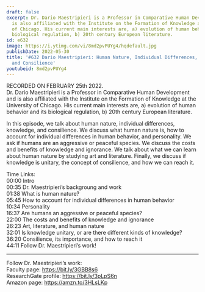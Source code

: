 ```yaml
---
draft: false
excerpt: Dr. Dario Maestripieri is a Professor in Comparative Human Development and
  is also affiliated with the Institute on the Formation of Knowledge at the University
  of Chicago. His current main interests are, a) evolution of human behavior and its
  biological regulation, b) 20th century European literature.
id: e632
image: https://i.ytimg.com/vi/8md2pvPUYg4/hqdefault.jpg
publishDate: 2022-05-30
title: '#632 Dario Maestripieri: Human Nature, Individual Differences, Knowledge,
  and Consilience'
youtubeid: 8md2pvPUYg4
---
```

RECORDED ON FEBRUARY 25th 2022.  
Dr. Dario Maestripieri is a Professor in Comparative Human Development and is also affiliated with the Institute on the Formation of Knowledge at the University of Chicago. His current main interests are, a) evolution of human behavior and its biological regulation, b) 20th century European literature.

In this episode, we talk about human nature, individual differences, knowledge, and consilience. We discuss what human nature is, how to account for individual differences in human behavior, and personality. We ask if humans are an aggressive or peaceful species. We discuss the costs and benefits of knowledge and ignorance. We talk about what we can learn about human nature by studying art and literature. Finally, we discuss if knowledge is unitary, the concept of consilience, and how we can reach it.

Time Links:  
00:00 Intro  
00:35  Dr. Maestripieri’s backgroung and work  
01:38  What is human nature?  
05:45  How to account for individual differences in human behavior  
10:34  Personality  
16:37  Are humans an aggressive or peaceful species?  
22:00  The costs and benefits of knowledge and ignorance  
26:23  Art, literature, and human nature  
32:01  Is knowledge unitary, or are there different kinds of knowledge?  
36:20  Consilience, its importance, and how to reach it  
44:11  Follow Dr. Maestripieri’s work!

---

Follow Dr. Maestripieri’s work:  
Faculty page: https://bit.ly/3GBB8s6  
ResearchGate profile: https://bit.ly/3pLpS6n  
Amazon page: https://amzn.to/3HLsLKp
